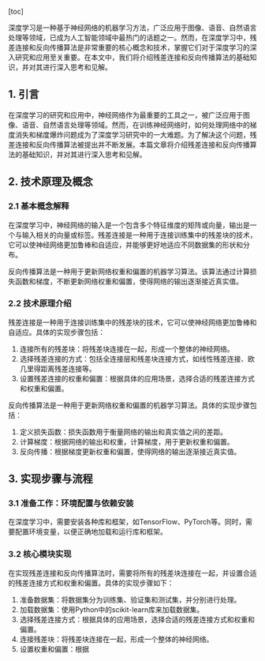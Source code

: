 
[toc]                    
                
                
深度学习是一种基于神经网络的机器学习方法，广泛应用于图像、语音、自然语言处理等领域，已成为人工智能领域中最热门的话题之一。然而，在深度学习中，残差连接和反向传播算法是非常重要的核心概念和技术，掌握它们对于深度学习的深入研究和应用至关重要。在本文中，我们将介绍残差连接和反向传播算法的基础知识，并对其进行深入思考和见解。

## 1. 引言

在深度学习的研究和应用中，神经网络作为最重要的工具之一，被广泛应用于图像、语音、自然语言处理等领域。然而，在训练神经网络时，如何处理网络中的梯度消失和梯度爆炸问题成为了深度学习研究中的一大难题。为了解决这个问题，残差连接和反向传播算法被提出并不断发展。本篇文章将介绍残差连接和反向传播算法的基础知识，并对其进行深入思考和见解。

## 2. 技术原理及概念

### 2.1 基本概念解释

在深度学习中，神经网络的输入是一个包含多个特征维度的矩阵或向量，输出是一个与输入相关的向量或标签。残差连接是一种用于连接训练集中的残差块的技术，它可以使神经网络更加鲁棒和自适应，并能够更好地适应不同数据集的形状和分布。

反向传播算法是一种用于更新网络权重和偏置的机器学习算法。该算法通过计算损失函数和梯度，不断更新网络权重和偏置，使得网络的输出逐渐接近真实值。

### 2.2 技术原理介绍

残差连接是一种用于连接训练集中的残差块的技术，它可以使神经网络更加鲁棒和自适应。具体的实现步骤包括：

1. 连接所有的残差块：将残差块连接在一起，形成一个整体的神经网络。
2. 选择残差连接的方式：包括全连接层和残差块连接方式，如线性残差连接、欧几里得距离残差连接等。
3. 设置残差连接的权重和偏置：根据具体的应用场景，选择合适的残差连接方式和权重和偏置。

反向传播算法是一种用于更新网络权重和偏置的机器学习算法。具体的实现步骤包括：

1. 定义损失函数：损失函数用于衡量网络的输出和真实值之间的差距。
2. 计算梯度：根据网络的输出和权重，计算梯度，用于更新权重和偏置。
3. 反向传播：根据梯度更新权重和偏置，使得网络的输出逐渐接近真实值。

## 3. 实现步骤与流程

### 3.1 准备工作：环境配置与依赖安装

在深度学习中，需要安装各种库和框架，如TensorFlow、PyTorch等。同时，需要配置环境变量，以便正确地加载和运行库和框架。

### 3.2 核心模块实现

在实现残差连接和反向传播算法时，需要将所有的残差块连接在一起，并设置合适的残差连接方式和权重和偏置。具体的实现步骤如下：

1. 准备数据集：将数据集分为训练集、验证集和测试集，并分别进行处理。
2. 加载数据集：使用Python中的scikit-learn库来加载数据集。
3. 选择残差连接方式：根据具体的应用场景，选择合适的残差连接方式和权重和偏置。
4. 连接残差块：将残差块连接在一起，形成一个整体的神经网络。
5. 设置权重和偏置：根据

